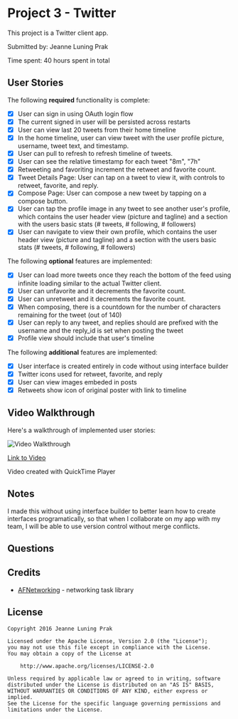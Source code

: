 # Project 3 - Twitter

This project is a Twitter client app.

Submitted by: Jeanne Luning Prak

Time spent: 40 hours spent in total

## User Stories

The following **required** functionality is complete:
- [x] User can sign in using OAuth login flow
- [x] The current signed in user will be persisted across restarts
- [x] User can view last 20 tweets from their home timeline
- [x] In the home timeline, user can view tweet with the user profile picture, username, tweet text, and timestamp.
- [x] User can pull to refresh to refresh timeline of tweets.
- [x] User can see the relative timestamp for each tweet "8m", "7h"
- [x] Retweeting and favoriting increment the retweet and favorite count.
- [x] Tweet Details Page: User can tap on a tweet to view it, with controls to retweet, favorite, and reply.
- [x] Compose Page: User can compose a new tweet by tapping on a compose button.
- [x] User can tap the profile image in any tweet to see another user's profile, which contains the user header view (picture and tagline) and a section with the users basic stats (# tweets, # following, # followers)
- [x] User can navigate to view their own profile, which contains the user header view (picture and tagline) and a section with the users basic stats (# tweets, # following, # followers)

The following **optional** features are implemented:
* [x] User can load more tweets once they reach the bottom of the feed using infinite loading similar to the actual Twitter client.
* [x] User can unfavorite and it decrements the favorite count. 
* [x] User can unretweet and it decrements the favorite count. 
* [x] When composing, there is a countdown for the number of characters remaining for the tweet (out of 140)
* [x] User can reply to any tweet, and replies should are prefixed with the username and the reply_id is set when posting the tweet
* [x] Profile view should include that user's timeline

The following **additional** features are implemented:
- [x] User interface is created entirely in code without using interface builder
- [x] Twitter icons used for retweet, favorite, and reply
- [x] User can view images embeded in posts
- [x] Retweets show icon of original poster with link to timeline
## Video Walkthrough

Here's a walkthrough of implemented user stories:

<img src='http://i.imgur.com/gE5ye8M.gif' title='Video Walkthrough' width='' alt='Video Walkthrough' />

<a href="https://www.youtube.com/watch?v=W7UdBF1ir2M">Link to Video</a>

Video created with QuickTime Player

## Notes

I made this without using interface builder to better learn how to create interfaces programatically, so that when I collaborate on my app with my team, I will be able to use version control without merge conflicts.

## Questions

## Credits

- [AFNetworking](https://github.com/AFNetworking/AFNetworking) - networking task library

## License

    Copyright 2016 Jeanne Luning Prak

    Licensed under the Apache License, Version 2.0 (the "License");
    you may not use this file except in compliance with the License.
    You may obtain a copy of the License at

        http://www.apache.org/licenses/LICENSE-2.0

    Unless required by applicable law or agreed to in writing, software
    distributed under the License is distributed on an "AS IS" BASIS,
    WITHOUT WARRANTIES OR CONDITIONS OF ANY KIND, either express or implied.
    See the License for the specific language governing permissions and
    limitations under the License.
